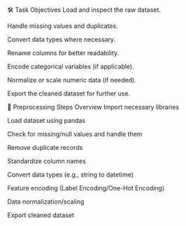 🛠️ Task Objectives
Load and inspect the raw dataset.

Handle missing values and duplicates.

Convert data types where necessary.

Rename columns for better readability.

Encode categorical variables (if applicable).

Normalize or scale numeric data (if needed).

Export the cleaned dataset for further use.

🧹 Preprocessing Steps Overview
Import necessary libraries

Load dataset using pandas

Check for missing/null values and handle them

Remove duplicate records

Standardize column names

Convert data types (e.g., string to datetime)

Feature encoding (Label Encoding/One-Hot Encoding)

Data normalization/scaling

Export cleaned dataset
